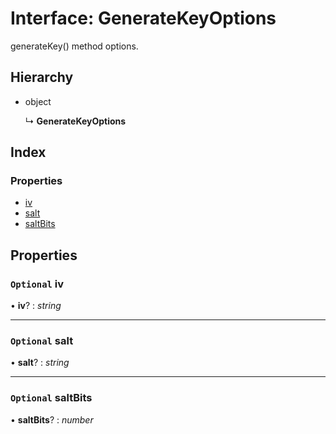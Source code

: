 
# Interface: GenerateKeyOptions

generateKey() method options.

## Hierarchy

* object

  ↳ **GenerateKeyOptions**

## Index

### Properties

* [iv](_iron_5_1_4_index_d_.generatekeyoptions.md#optional-iv)
* [salt](_iron_5_1_4_index_d_.generatekeyoptions.md#optional-salt)
* [saltBits](_iron_5_1_4_index_d_.generatekeyoptions.md#optional-saltbits)

## Properties

### `Optional` iv

• **iv**? : *string*

___

### `Optional` salt

• **salt**? : *string*

___

### `Optional` saltBits

• **saltBits**? : *number*

